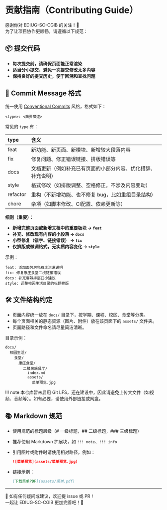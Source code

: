 # 贡献指南（Contributing Guide）

感谢你对 EDIUG-SC-CGIB 的关注！🥳  
为了让项目协作更顺畅，请遵循以下规范：

## 📦 提交代码

- **每次提交前，请确保页面能正常渲染**
- **适当分小提交，避免一次提交修改太多内容**
- **保持良好的提交历史，便于回溯和查找问题**

## 📝 Commit Message 格式

统一使用 [Conventional Commits](https://www.conventionalcommits.org/zh-hans/v1.0.0/) 风格，格式如下：

```
<type>: <简要描述>
```

常见的 `type` 有：

| type | 含义 |
|:----|:----|
| feat | 新功能、新页面、新模块、新增较大段落内容 |
| fix | 修复问题、修正错误链接、排版错误等 |
| docs | 文档更新（例如补充已有页面的小部分内容、优化措辞、补充说明） |
| style | 格式修改（如排版调整、空格修正，不涉及内容变动） |
| refactor | 重构（不新增功能、也不修复 bug，比如重组目录结构） |
| chore | 杂项（如脚本修改、CI配置、依赖更新等） |

**细则（重要）：**

- **新增完整页面或新增文档中的重要板块 → `feat`**
- **补充、修改现有内容的小段落 → `docs`**
- **小型修复（错字、链接错误） → `fix`**
- **仅排版或微调格式，无实质内容变化 → `style`**

示例：

```
feat: 添加面包房免费冰淇淋说明
fix: 修复康庄食堂二楼链接错误
docs: 补充麻辣拌窗口小建议
style: 调整校园生活目录的标题排版
```

## 🛠️ 文件结构约定

- 页面内容统一放在 `docs/` 目录下，按学期、课程、校区、食堂等分类。
- 每个页面相关的静态资源（图片、附件）放在该页面下的 `assets/` 文件夹。
- 页面路径和文件命名请尽量简洁清晰。

目录示例：

```
docs/
  校园生活/
    食堂/
      康庄食堂/
        二楼民族餐厅/
          index.md
          assets/
            菜单预览.jpg
```

!!! note
    本仓库暂未启用 Git LFS，还在建设中，因此请避免上传大文件（如视频、音频等）。如有必要，请使用外部链接或网盘。

## 📚 Markdown 规范

- 使用规范的标题层级（# 一级标题，## 二级标题，### 三级标题）
- 推荐使用 Markdown 扩展块，如 `!!! note`、`!!! info`
- 引用图片或附件时请使用相对路径，例如：

  ```markdown
  ![菜单预览](assets/菜单预览.jpg)
  ```

- 链接示例：

  ```markdown
  [下载菜单PDF](assets/菜单.pdf)
  ```

---

💬 如有任何疑问或建议，欢迎提 issue 或 PR！  
一起让 EDIUG-SC-CGIB 更加完善吧！🌟